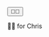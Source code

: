 <html>
  
  <script src="https://github.com/betaWeb/flashjs/blob/master/dist/flash.min.js"></script>
  <script>
    function bumpIt(){
      alert("BUMPED!");
    }
  </script>

<button onclick="bumpIt()">🤜🤛</button>

🤜🤛 for Chris  
</html>

